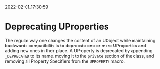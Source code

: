 2022-02-01_17:30:59

# Deprecating UProperties

The regular way one changes the content of an UObject while maintaining backwards compatibility is to deprecate one or more UProperties and adding new ones in their place.
A UProperty is deprecated by appending `_DEPRECATED` to its name, moving it to the `private` section of the class, and removing all Property Specifiers from the `UPROPERTY` macro.
